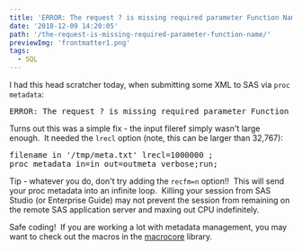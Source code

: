 ```yaml
---
title: 'ERROR: The request ? is missing required parameter Function Name.'
date: '2018-12-09 14:20:05'
path: '/the-request-is-missing-required-parameter-function-name/'
previewImg: 'frontmatter1.png'
tags:
  - SQL
---
```


I had this head scratcher today, when submitting some XML to SAS via <code>proc metadata</code>:

<pre>ERROR: The request ? is missing required parameter Function Name.</pre>

Turns out this was a simple fix - the input fileref simply wasn't large enough.  It needed the <code>lrecl</code> option (note, this can be larger than 32,767):

<pre>filename in '/tmp/meta.txt' lrecl=1000000 ;
proc metadata in=in out=outmeta verbose;run;</pre>

Tip - whatever you do, don't try adding the <code>recfm=n</code> option!!  This will send your proc metadata into an infinite loop.  Killing your session from SAS Studio (or Enterprise Guide) may not prevent the session from remaining on the remote SAS application server and maxing out CPU indefinitely.

Safe coding!  If you are working a lot with metadata management, you may want to check out the macros in the <a href="https://github.com/macropeople/macrocore">macrocore</a> library.

